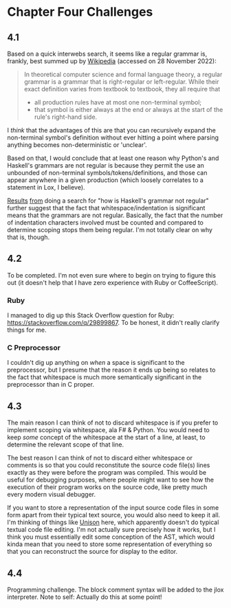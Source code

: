 # Chapter Four Challenges

## 4.1

Based on a quick interwebs search, it seems like a regular grammar is, frankly, best summed up by [Wikipedia](https://en.wikipedia.org/wiki/Regular_grammar) (accessed on 28 November 2022):

> In theoretical computer science and formal language theory, a regular grammar is a grammar that is right-regular or left-regular. While their exact definition varies from textbook to textbook, they all require that
>
> - all production rules have at most one non-terminal symbol;
> - that symbol is either always at the end or always at the start of the rule's right-hand side.

I  *think* that the advantages of this are that you can recursively expand the non-terminal symbol's definition without ever hitting a point where parsing anything becomes non-deterministic or 'unclear'.

Based on that, I would conclude that at least one reason why Python's and Haskell's grammars are not regular is because they permit the use an unbounded of non-terminal symbols/tokens/definitions, and those can appear anywhere in a given production (which loosely correlates to a statement in Lox, I believe).

[Results](https://www.reddit.com/r/compsci/comments/kkzn3r/the_lexical_grammars_of_python_and_haskell_are/) [from](https://stackoverflow.com/questions/59092560/what-is-haskells-grammar-and-which-type-of-parser-can-parse-it) doing a search for "how is Haskell's grammar not regular" further suggest that the fact that whitespace/indentation is significant means that the grammars are not regular.  Basically, the fact that the number of indentation characters involved must be counted and compared to determine scoping stops them being regular.  I'm not totally clear on why that is, though.

## 4.2

To be completed.  I'm not even sure where to begin on trying to figure this out (it doesn't help that I have zero experience with Ruby or CoffeeScript).

### Ruby

I managed to dig up this Stack Overflow question for Ruby:  <https://stackoverflow.com/q/29899867>.  To be honest, it didn't really clarify things for me.

### C Preprocessor

I couldn't dig up anything on *when* a space is significant to the preprocessor, but I presume that the reason it ends up being so relates to the fact that whitespace is much more semantically significant in the preprocessor than in C proper.

## 4.3

The main reason I can think of not to discard whitespace is if you prefer to implement scoping via whitespace, ala F# & Python.  You would need to keep *some* concept of the whitespace at the start of a line, at least, to determine the relevant scope of that line.

The best reason I can think of not to discard either whitespace or comments is so that you could reconstitute the source code file(s) lines exactly as they were before the program was compiled.  This would be useful for debugging purposes, where people might want to see how the execution of their program works on the source code, like pretty much every modern visual debugger.

If you want to store a representation of the input source code files in some form apart from their typical text source, you would also need to keep it all.  I'm thinking of things like [Unison](https://www.unison-lang.org/) here, which apparently doesn't do typical textual code file editing.  I'm not actually sure precisely how it works, but I think you must essentially edit some conception of the AST, which would kinda mean that you need to store some representation of everything so that you can reconstruct the source for display to the editor.

## 4.4

Programming challenge.  The block comment syntax will be added to the jlox interpreter.  Note to self:  Actually do this at some point!
